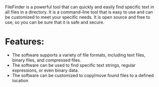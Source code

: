 FileFinder is a powerful tool that can quickly and easily find specific text in all files in a directory. It is a command-line tool that is easy to use and can be customized to meet your specific needs. It is open source and free to use, so you can be sure that it is safe and secure.

<h1>Features:</h1>

 * The software supports a variety of file formats, including text files, binary files, and compressed files.
 * The software can be used to find specific text strings, regular expressions, or even binary data.
 * The software can be customized to copy/move found files to a defined location
